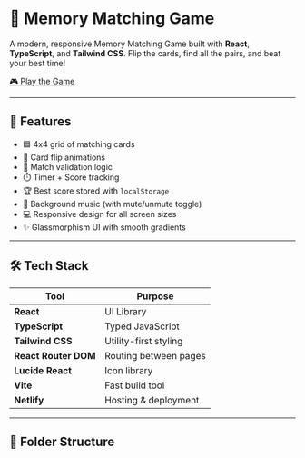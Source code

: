# 🧠 Memory Matching Game

A modern, responsive Memory Matching Game built with **React**, **TypeScript**, and **Tailwind CSS**. Flip the cards, find all the pairs, and beat your best time!

[🎮 Play the Game](https://sprightly-malabi-88ae79.netlify.app)

---

## 🚀 Features

- 🟦 4x4 grid of matching cards
- 🔄 Card flip animations
- 🧠 Match validation logic
- ⏱️ Timer + Score tracking
- 🏆 Best score stored with `localStorage`
- 🎵 Background music (with mute/unmute toggle)
- 💻 Responsive design for all screen sizes
- ✨ Glassmorphism UI with smooth gradients

---

## 🛠️ Tech Stack

| Tool | Purpose |
|------|---------|
| **React** | UI Library |
| **TypeScript** | Typed JavaScript |
| **Tailwind CSS** | Utility-first styling |
| **React Router DOM** | Routing between pages |
| **Lucide React** | Icon library |
| **Vite** | Fast build tool |
| **Netlify** | Hosting & deployment |

---

## 📂 Folder Structure

